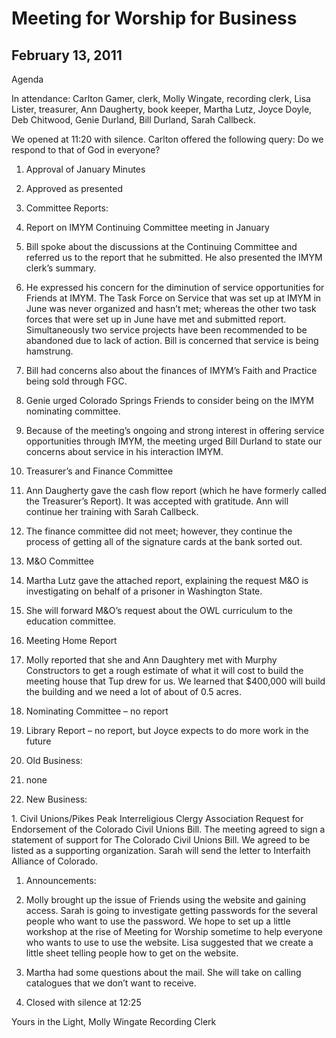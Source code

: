 Meeting for Worship for Business
================================

February 13, 2011
-----------------

Agenda

In attendance: Carlton Gamer, clerk, Molly Wingate, recording clerk,
Lisa Lister, treasurer, Ann Daugherty, book keeper, Martha Lutz, Joyce
Doyle, Deb Chitwood, Genie Durland, Bill Durland, Sarah Callbeck.

We opened at 11:20 with silence. Carlton offered the following query: Do
we respond to that of God in everyone?

1.  Approval of January Minutes
2.  Approved as presented

3.  Committee Reports:
4.  Report on IMYM Continuing Committee meeting in January
5.  Bill spoke about the discussions at the Continuing Committee and
    referred us to the report that he submitted. He also presented the
    IMYM clerk’s summary.
6.  He expressed his concern for the diminution of service opportunities
    for Friends at IMYM. The Task Force on Service that was set up at
    IMYM in June was never organized and hasn’t met; whereas the other
    two task forces that were set up in June have met and submitted
    report. Simultaneously two service projects have been recommended to
    be abandoned due to lack of action. Bill is concerned that service
    is being hamstrung.
7.  Bill had concerns also about the finances of IMYM’s Faith and
    Practice being sold through FGC.
8.  Genie urged Colorado Springs Friends to consider being on the IMYM
    nominating committee.
9.  Because of the meeting’s ongoing and strong interest in offering
    service opportunities through IMYM, the meeting urged Bill Durland
    to state our concerns about service in his interaction IMYM.
10. Treasurer’s and Finance Committee
11. Ann Daugherty gave the cash flow report (which he have formerly
    called the Treasurer’s Report). It was accepted with gratitude. Ann
    will continue her training with Sarah Callbeck.
12. The finance committee did not meet; however, they continue the
    process of getting all of the signature cards at the bank sorted
    out.

13. M&O Committee
14. Martha Lutz gave the attached report, explaining the request M&O is
    investigating on behalf of a prisoner in Washington State.
15. She will forward M&O’s request about the OWL curriculum to the
    education committee.

16. Meeting Home Report
17. Molly reported that she and Ann Daughtery met with Murphy
    Constructors to get a rough estimate of what it will cost to build
    the meeting house that Tup drew for us. We learned that \$400,000
    will build the building and we need a lot of about of 0.5 acres.

18. Nominating Committee – no report

19. Library Report – no report, but Joyce expects to do more work in the
    future

20. Old Business:
21. none

22. New Business:

​1. Civil Unions/Pikes Peak Interreligious Clergy Association Request
for Endorsement of the Colorado Civil Unions Bill. The meeting agreed to
sign a statement of support for The Colorado Civil Unions Bill. We
agreed to be listed as a supporting organization. Sarah will send the
letter to Interfaith Alliance of Colorado.

1.  Announcements:
2.  Molly brought up the issue of Friends using the website and gaining
    access. Sarah is going to investigate getting passwords for the
    several people who want to use the password. We hope to set up a
    little workshop at the rise of Meeting for Worship sometime to help
    everyone who wants to use to use the website. Lisa suggested that we
    create a little sheet telling people how to get on the website.

3.  Martha had some questions about the mail. She will take on calling
    catalogues that we don’t want to receive.

4.  Closed with silence at 12:25

Yours in the Light, Molly Wingate Recording Clerk
